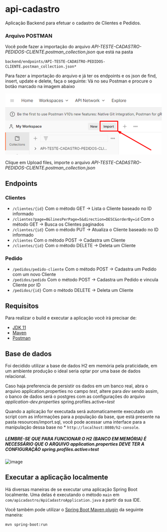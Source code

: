 # api-cadastro

Aplicação Backend para efetuar o cadastro de Clientes e Pedidos.
### Arquivo POSTMAN
Você pode fazer a importação do arquivo *API-TESTE-CADASTRO-PEDIDOS-CLIENTE.postman_collection.json* que está na pasta
```shell
backend/endpoints/API-TESTE-CADASTRO-PEDIDOS-CLIENTE.postman_collection.json*
```
Para fazer a importação do arquivo e já ter os endpoints e os json de find, insert, update e delete, faça o seguinte:
Vá no seu Postman e procure o botão marcado na imagem abaixo

![img.png](img.png)

Clique em Upload files, importe o arquivo *API-TESTE-CADASTRO-PEDIDOS-CLIENTE.postman_collection.json*

## Endpoints
### Clientes
* `/clientes/{id}` Com o método GET -> Lista o Cliente baseado no ID informado
* `/clientes?page=0&linesPerPage=5&direction=DESC&orderBy=id` Com o método GET -> Busca os Clientes paginados
* `/clientes/{id}` Com o método PUT -> Atualiza o Cliente baseado no ID informado
* `/clientes` Com o método POST -> Cadastra um Cliente
* `/clientes/{id}` Com o método DELETE -> Deleta um Cliente

### Pedido
* `/pedidos/pedido-cliente` Com o método POST -> Cadastra um Pedido com um novo Cliente
* `/pedidos/pedido` Com o método POST -> Cadastra um Pedido e vincula Cliente por ID
* `/pedidos/{id}` Com o método DELETE -> Deleta um Cliente

## Requisitos

Para realizar o build e executar a aplicação você irá precisar de:

- [JDK 11](https://www.oracle.com/java/technologies/javase/jdk11-archive-downloads.html)
- [Maven](https://maven.apache.org)
- [Postman](https://www.postman.com/downloads/)

## Base de dados

Foi decidido utilizar a base de dados H2 em memória pela praticidade, em um ambiente produção o ideal seria optar por uma base de dados relacional.

Caso haja preferencia de persistir os dados em um banco real, abra o arquivo application.properties no campo *test*, altere para *dev* sendo assim, 
o banco de dados será o postgres com as configurações do arquivo *application-dev.properties*
spring.profiles.active=*test*

Quando a aplicação for executada será automaticamente executado um script com as informações para a população da base, que está presente na pasta resources/import.sql, 
você pode acessar uma interface para a manipulação dessa base no * `http://localhost:8080/h2-console`.
##### LEMBRE-SE QUE PARA FUNCIONAR O H2 (BANCO EM MEMÓRIA) É NECESSÁRIO QUE O ARQUIVO application.properties DEVE TER A CONFIGURAÇÃO spring.profiles.active=test
![image](https://user-images.githubusercontent.com/19320921/122404813-eb31a080-cf55-11eb-820e-7632c564e5e9.png)

## Executar a aplicação localmente

Há diversas maneiras de se executar uma aplicação Spring Boot localmente. Uma delas é executando o método `main` em `com/apicadastro/ApiCadastroApplication.java` a partir da sua IDE.

Você também pode utilizar o [Spring Boot Maven plugin](https://docs.spring.io/spring-boot/docs/current/reference/html/build-tool-plugins-maven-plugin.html) da seguinte maneira:

```shell
mvn spring-boot:run
```
